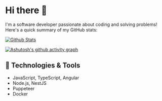 # Hi there 👋

I'm a software developer passionate about coding and solving problems!  
Here's a quick summary of my GitHub stats:

[![Github Stats](https://github-readme-stats.vercel.app/api?username=Ihnatiev&show_icons=true&count_private=true&include_all_commits=true&theme=radical)](https://github.com/Ihnatiev)

[![Ashutosh's github activity graph](https://github-readme-activity-graph.cyclic.app/graph?username=Ihnatiev&theme=radical)](https://github.com/ashutosh00710/github-readme-activity-graph)

## 🔧 Technologies & Tools
- JavaScript, TypeScript, Angular
- Node.js, NestJS
- Puppeteer
- Docker
